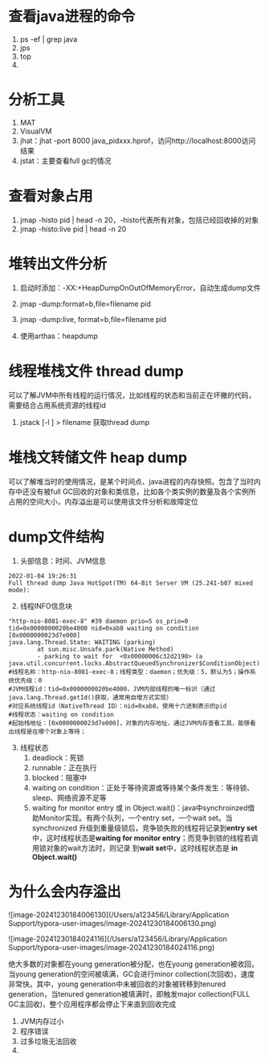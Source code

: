# 查看java进程的命令

1. ps -ef | grep java
2. jps
3. top
4. 

# 分析工具

1. MAT
2. VisualVM
3. jhat：jhat -port 8000 java_pidxxx.hprof，访问http://localhost:8000访问结果
4. jstat：主要查看full gc的情况

# 查看对象占用

1. jmap -histo pid | head -n 20，-histo代表所有对象，包括已经回收掉的对象
2. jmap -histo:live pid | head -n 20

# 堆转出文件分析

1. 启动时添加：-XX:+HeapDumpOnOutOfMemoryError，自动生成dump文件

2. jmap -dump:format=b,file=filename pid

3. jmap -dump:live, format=b,file=filename pid

4. 使用arthas：heapdump

   

# 线程堆栈文件 thread  dump

可以了解JVM中所有线程的运行情况，比如线程的状态和当前正在坏撇的代码，需要结合占用系统资源的线程id

1. jstack [-l ] <pid> > filename 获取thread dump

# 堆栈文转储文件 heap dump

可以了解堆当时的使用情况，是某个时间点、java进程的内存快照。包含了当时内存中还没有被full GC回收的对象和类信息，比如各个类实例的数量及各个实例所占用的空间大小，内存溢出是可以使用该文件分析和故障定位

# dump文件结构

1. 头部信息：时间、JVM信息

```
2022-01-04 19:26:31
Full thread dump Java HotSpot(TM) 64-Bit Server VM (25.241-b07 mixed mode):
```

2. 线程INFO信息块

```
"http-nio-8081-exec-8" #39 daemon prio=5 os_prio=0 tid=0x0000000020be4000 nid=0xab8 waiting on condition [0x0000000023d7e000]
java.lang.Thread.State: WAITING (parking)
        at sun.misc.Unsafe.park(Native Method)
	    - parking to wait for  <0x00000006c32d2198> (a java.util.concurrent.locks.AbstractQueuedSynchronizer$ConditionObject)
#线程名称：http-nio-8081-exec-8；线程类型：daemon；优先级：5，默认为5；操作系统优先级：0
#JVM线程id：tid=0x0000000020be4000，JVM内部线程的唯一标识（通过java.lang.Thread.getId()获取，通常用自增方式实现）
#对应系统线程id（NativeThread ID）：nid=0xab8，使用十六进制表示的pid
#线程状态：waiting on condition
#起始栈地址：[0x0000000023d7e000]，对象的内存地址，通过JVM内存查看工具，能够看出线程是在哪个对象上等待；
```

3. 线程状态
   1. deadlock：死锁
   2. runnable：正在执行
   3. blocked：阻塞中
   4. waiting on condition：正处于等待资源或等待某个条件发生：等待锁、sleep、网络资源不足等
   5. waiting for monitor entry 或 in Object.wait()：java中synchroinzed借助Monitor实现。有两个队列，一个entry set，一个wait set。当synchronized 升级到重量级锁后，竞争锁失败的线程将记录到**entry set**中，这时线程状态是**waiting for monitor entry**；而竞争到锁的线程若调用锁对象的wait方法时，则记录 到**wait set**中，这时线程状态是 **in Object.wait()**

# 为什么会内存溢出

![image-20241230184006130](/Users/a123456/Library/Application Support/typora-user-images/image-20241230184006130.png)

![image-20241230184024116](/Users/a123456/Library/Application Support/typora-user-images/image-20241230184024116.png)

绝大多数的对象都在young generation被分配，也在young generation被收回，当young generation的空间被填满，GC会进行minor collection(次回收)，速度非常快。其中，young generation中未被回收的对象被转移到tenured generation，当tenured generation被填满时，即触发major collection(FULL GC主回收)，整个应用程序都会停止下来直到回收完成

1. JVM内存过小
2. 程序错误
3. 过多垃圾无法回收
4. 





































































